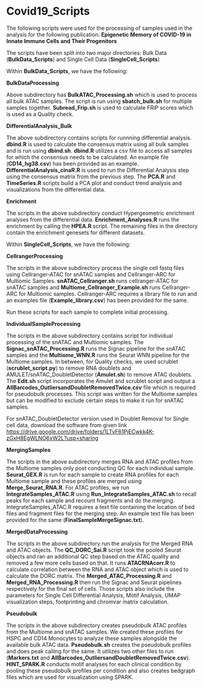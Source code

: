 # Covid19_Scripts

The following scripts were used for the processing of samples used in the analysis for the following publication:
**Epigenetic Memory of COVID-19 in Innate Immune Cells and Their Progenitors**


The scripts have been split into two major directories: Bulk Data (**BulkData_Scripts**) and Single Cell Data (**SingleCell_Scripts**)

Within **BulkData_Scripts**, we have the following:

**BulkDataProcessing**

Above subdirectory has **BulkATAC_Processing.sh** which is used to process all bulk ATAC samples. The script is run using **sbatch_bulk.sh** for multiple samples together. **Subread_Frip.sh** is used to calculate FRiP scores which is used as a Quality check. 

**DifferentialAnalysis_Bulk**

The above subdirectory contains scripts for runnning differential analysis. **dbind.R** is used to calculate the consensus matrix using all bulk samples and is run using **dbind.sh**. **dbind.R** utilizes a csv file to access all samples for which the consensus needs to be calculated. An example file (**CD14_hg38.csv**) has been provided as an example. **DifferentialAnalysis_cinaR.R** is used to run the Differential Analysis step using the consensus matrix from the previous step. The **PCA.R** and **TimeSeries.R** scripts build a PCA plot and conduct trend analysis and visualizations from the differential data.

**Enrichment**

The scripts in the above subdirectory conduct Hypergeometric enrichment analyses from the differential data. **Enrichment_Analyses.R** runs the enrichment by calling the **HPEA.R** script. The remaining files in the directory contain the enrichment genesets for different datasets.


Within **SingleCell_Scripts**, we have the following:

**CellrangerProcessing**

The scripts in the above subdirectory process the single cell fastq files using Cellranger-ATAC for snATAC samples and Cellranger-ARC for Multiomic Samples. **snATAC_Cellranger.sh** runs cellranger-ATAC for snATAC samples and **Multiome_Cellranger_Example.sh** runs Cellranger-ARC for Multiomic samples. Cellranger-ARC requires a library file to run and an examples file (**Example_library.csv**) has been provided for the same. 

Run these scripts for each sample to complete initial processing.

**IndividualSampleProcessing**

The scripts in the above subdirectory contains script for individual processing of the snATAC and Multiomic samples. The **Signac_snATAC_Processing.R** runs the Signac pipeline for the snATAC samples and the **Multiome_WNN.R** runs the Seurat WNN pipeline for the Multiome samples. In between, for Quality checks, we used scrublet (**scrublet_script.py**) to remove RNA doublets and AMULET/snATAC_DoubletDetector (**Amulet.sh**) to remove ATAC doublets. The **Edit.sh** script incorporates the Amulet and scrublet script and output a **AllBarcodes_OutliersandDoubletRemovedTwice.csv** file which is required for pseudobulk processes. This script was written for the Multiome samples but can be modified to exclude certain steps to make it run for snATAC samples.

For snATAC_DoubletDetector version used in Doublet Removal for Single cell data, download the software from given link https://drive.google.com/drive/folders/1LTvF61PjECwkk4K-zGxH8EgWLNO6xW2L?usp=sharing

**MergingSamples**

The scripts in the above subdirectory merges RNA and ATAC profiles from the Multiome samples only post conducting QC for each individual sample. **Seurat_GEX.R** is run for each sample to create RNA profiles for each Multiome sample and these profiles are merged using **Merge_Seurat_RNA.R**. For ATAC profiles, we run **IntegrateSamples_ATAC.R** using **Run_IntegrateSamples_ATAC.sh** to recall peaks for each sample and recount fragments and do the merging. IntegrateSamples_ATAC.R requires a text file containing the location of bed files and fragment files for the merging step. An example text file has been provided for the same (**FinalSampleMergeSignac.txt**).

**MergedDataProcessing**

The scripts in the above subdirectory run the analysis for the Merged RNA and ATAC objects. The **QC_DORC_Sai.R** script took the pooled Seurat objects and ran an additional QC step based on the ATAC quality and removed a few more cells based on that. It runs **ATACRNAcorr.R** to calculate correlation between the RNA and ATAC object which is used to calculate the DORC matrix. The **Merged_ATAC_Processing.R** and **Merged_RNA_Processing.R** then run the Signac and Seurat pipelines respectively for the final set of cells. Those scripts also include the parameters for Single Cell Differential Analysis, Motif Analysis, UMAP visualization steps, footprinting and chromvar matrix calculation.

**Pseudobulk**

The scripts in the above subdirectory creates pseudobulk ATAC profiles from the Multiome and snATAC samples. We created these profiles for HSPC and CD14 Monocytes to analyze these samples alongside the available bulk ATAC data. **Pseudobulk.sh** creates the pseudobulk profiles and does peak calling for the same. It utilizes two other files to run (**Markers.txt** and **AllBarcodes_OutliersandDoubletRemovedTwice.csv**). **HINT_SPARK.R** conducts motif analyses for each clinical condition by pooling these pseudobulk profiles per condition and also creates bedgraph files which are used for visualization using SPARK.
